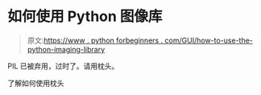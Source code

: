 # 如何使用 Python 图像库

> 原文:[https://www . python forbeginners . com/GUI/how-to-use-the-python-imaging-library](https://www.pythonforbeginners.com/gui/how-to-use-the-python-imaging-library)

PIL 已被弃用，过时了。请用枕头。

了解如何使用枕头

[](../../../gui/how-to-use-pillow "How to use Pillow")
